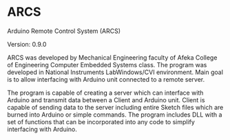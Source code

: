 # ARCS
Arduino Remote Control System (ARCS)

Version: 0.9.0

ARCS was developed by Mechanical Engineering faculty of
Afeka College of Engineering Computer Embedded Systems class.
The program was developed in National Instruments LabWindows/CVI environment.
Main goal is to allow interfacing with Arduino unit connected to a remote server.

The program is capable of creating a server which can interface with Arduino
and transmit data between a Client and Arduino unit.
Client is capable of sending data to the server including entire Sketch files
which are burned into Arduino or simple commands.
The program includes DLL with a set of functions that can be incorporated 
into any code to simplify interfacing with Arduino.
